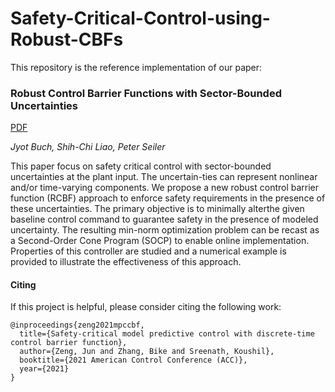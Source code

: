 
# Safety-Critical-Control-using-Robust-CBFs

This repository is the reference implementation of our paper:

### Robust Control Barrier Functions with Sector-Bounded Uncertainties
[PDF](https://arxiv.org/abs/2109.02537)

_Jyot Buch, Shih-Chi Liao, Peter Seiler_

This paper focus on safety critical control with sector-bounded uncertainties at the plant input. The uncertain-ties can represent nonlinear and/or time-varying  components. We propose a new robust control barrier function (RCBF) approach to enforce safety requirements in the presence of these uncertainties. The primary objective is to minimally alterthe given baseline control command to guarantee safety in the presence of modeled uncertainty. The resulting min-norm optimization problem can be recast as a  Second-Order Cone Program (SOCP) to enable online implementation. Properties of this controller are studied and a numerical example is provided to illustrate the effectiveness of  this approach.

#### Citing
If this project is helpful, please consider citing the following work:
```
@inproceedings{zeng2021mpccbf,
  title={Safety-critical model predictive control with discrete-time control barrier function},
  author={Zeng, Jun and Zhang, Bike and Sreenath, Koushil},
  booktitle={2021 American Control Conference (ACC)},
  year={2021}
}
```
